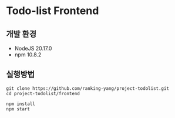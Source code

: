 # Todo-list Frontend
## 개발 환경
- NodeJS 20.17.0
- npm 10.8.2

## 실행방법
```
git clone https://github.com/ranking-yang/project-todolist.git
cd project-todolist/frontend
```

```
npm install
npm start
```